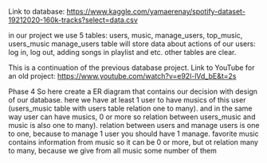 Link to database: https://www.kaggle.com/yamaerenay/spotify-dataset-19212020-160k-tracks?select=data.csv

in our project we use 5 tables: users, music, manage_users, top_music, users_music
manage_users table will store data about actions of our users: log in, log out, adding songs in playlist and etc. other tables are clear.


This is a continuation of the previous database project. Link to YouTube for an old project: https://www.youtube.com/watch?v=e92l-lVd_bE&t=2s


Phase 4
So here create a ER diagram that contains our decision with design of our database.
here we have at least 1 user to have musics of this user (users_music table with users table relation one to many).
and in the same way user can have musics, 0 or more so relation between users_music and music is also one to many).
relation between users and manage users is one to one, because to manage 1 user you should have 1 manage.
favorite music contains information from music so it can be 0 or more, but ot relation many to many, because we give from all music some number of them

